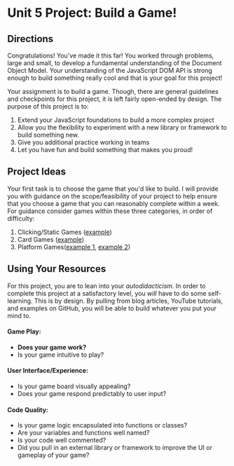 # Unit 5 Project: Build a Game!

## Directions
Congratulations! You've made it this far! You worked through problems, large and small, to develop a fundamental understanding of the Document Object Model. Your understanding of the JavaScript DOM API is strong enough to build something really cool and that is your goal for this project!

Your assignment is to build a game. Though, there are general guidelines and checkpoints for this project, it is left fairly open-ended by design. The purpose of this project is to:
  1. Extend your JavaScript foundations to build a more complex project
  2. Allow you the flexibility to experiment with a new library or framework to build something new.
  3. Give you additional practice working in teams
  4. Let you have fun and build something that makes you proud!

## Project Ideas
Your first task is to choose the game that you'd like to build. I will provide you with guidance on the scope/feasibility of your project to help ensure that you choose a game that you can reasonably complete within a week. For guidance consider games within these three categories, in order of difficulty:
  1. Clicking/Static Games ([example](https://react-connect-four-ann-duong.herokuapp.com/))
  2. Card Games ([example](https://htmlpreview.github.io/?https://github.com/brianmccln/Blackjack-JS-OOP-App/blob/master/blackjack.html))
  3. Platform Games([example 1](http://mathildemouw.github.io/Object-Oriented-JS-Snake/), [example 2](https://rubychi.github.io/eloquentjs-a-platform-game/))

## Using Your Resources
For this project, you are to lean into your _autodidacticism_. In order to complete this project at a satisfactory level, you _will_ have to do some self-learning. This is by design. By pulling from blog articles, YouTube tutorials, and examples on GitHub, you will be able to build whatever you put your mind to.


#### Game Play:
* **Does your game work?**
* Is your game intuitive to play?

#### User Interface/Experience:
* Is your game board visually appealing?
* Does your game respond predictably to user input?

#### Code Quality:
* Is your game logic encapsulated into functions or classes?
* Are your variables and functions well named?
* Is your code well commented?
* Did you pull in an external library or framework to improve the UI or gameplay of your game?
